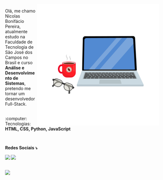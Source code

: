 <img src="./img/laptop-coffee.png" min-width="400px" max-width="400px" width="400px" align="right" alt="Computador">

<p align="left"> 
  Olá, me chamo Nicolas Bonifácio Pereira, atualmente estudo na Faculdade de Tecnologia de São José dos Campos no Brasil e curso <b>Análise e Desenvolvimento de Sistemas</b>, pretendo me tornar um desenvolvedor Full-Stack. <br><br>
</p>

<p align="left">
 :computer:  Tecnologias: <b>HTML, CSS, Python, JavaScript<b>
</p>

<br>

<p align="left">
 <b>Redes Sociais<b> ⤵️
</p>

<p align="left">
  <a href="https://www.linkedin.com/in/nicolas-bonif%C3%A1cio-426804237/" alt="Linkedin">
  <img src="https://img.shields.io/badge/-Linkedin-0e76a8?style=flat-square&logo=Linkedin&logoColor=white&link=https://www.linkedin.com/in/nicolas-bonif%C3%A1cio-426804237/" /></a>

  <a href="https://www.instagram.com/nicolasbonf_/" alt="Instagram">
  <img src="https://img.shields.io/badge/-Instagram-DF0174?style=flat-square&labelColor=DF0174&logo=instagram&logoColor=white&link=https://www.instagram.com/nicolasbonf_/"/></a>
</p>  
<br>
<div>
<img height="120em" src="https://github-readme-stats.vercel.app/api/top-langs/?username=nicolaspereira06&layout=compact&theme=dracula")(https://github.com/NicolasPereira06/github-readme-stats)"/>
</div>
